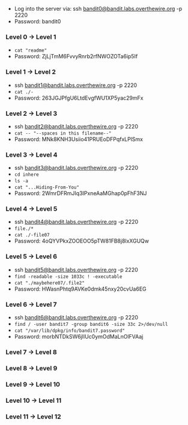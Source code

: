 - Log into the server via: ssh bandit0@bandit.labs.overthewire.org -p 2220
- Password: bandit0
### Level 0 -> Level 1
- `cat "readme"`
- Password: ZjLjTmM6FvvyRnrb2rfNWOZOTa6ip5If
### Level 1 -> Level 2
- ssh bandit1@bandit.labs.overthewire.org -p 2220
- `cat ./-`
- Password: 263JGJPfgU6LtdEvgfWU1XP5yac29mFx
### Level 2 -> Level 3
- ssh bandit2@bandit.labs.overthewire.org -p 2220
- `cat -- "--spaces in this filename--"`
- Password: MNk8KNH3Usiio41PRUEoDFPqfxLPlSmx
### Level 3 -> Level 4
- ssh bandit3@bandit.labs.overthewire.org -p 2220
- `cd inhere`
- `ls -a`
- `cat "...Hiding-From-You"`
- Password: 2WmrDFRmJIq3IPxneAaMGhap0pFhF3NJ
### Level 4 -> Level 5
- ssh bandit4@bandit.labs.overthewire.org -p 2220
- `file./*`
- `cat ./-file07`
- Password: 4oQYVPkxZOOEOO5pTW81FB8j8lxXGUQw
### Level 5 -> Level 6
- ssh bandit5@bandit.labs.overthewire.org -p 2220
- `find -readable -size 1033c ! -executable`
- `cat "./maybehere07/.file2"`
- Password: HWasnPhtq9AVKe0dmk45nxy20cvUa6EG
### Level 6 -> Level 7
- ssh bandit6@bandit.labs.overthewire.org -p 2220
- `find / -user bandit7 -group bandit6 -size 33c 2>/dev/null`
- `cat "/var/lib/dpkg/info/bandit7.password"`
- Password: morbNTDkSW6jIlUc0ymOdMaLnOlFVAaj
### Level 7 -> Level 8
### Level 8 -> Level 9
### Level 9 -> Level 10
### Level 10 -> Level 11
### Level 11 -> Level 12
